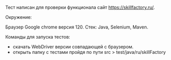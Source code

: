 Тест написан для проверки функционала сайт https://skillfactory.ru/. 

Окружение:

Браузер Google chrome версия 120.
Стек: Java, Selenium, Maven.

Команды для запуска тестов:

- скачать WebDriver версии совпадающей с браузером.
- открыть папку с тестами пройдя по пути src > test/java/ru/skillFactory
